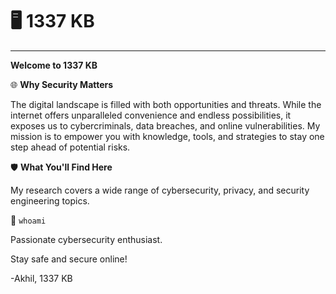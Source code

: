 # 🖥️ 1337 KB

***

**Welcome to 1337 KB**



🌐 **Why Security Matters**

The digital landscape is filled with both opportunities and threats. While the internet offers unparalleled convenience and endless possibilities, it exposes us to cybercriminals, data breaches, and online vulnerabilities. My mission is to empower you with knowledge, tools, and strategies to stay one step ahead of potential risks.



🛡️ **What You'll Find Here**

My research covers a wide range of cybersecurity, privacy, and security engineering topics.



👥 `whoami`

Passionate cybersecurity enthusiast.



Stay safe and secure online!

\-Akhil, 1337 KB
